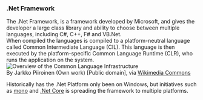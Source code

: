 ### .Net Framework
The .Net Framework, is a framework developed by Microsoft, and gives the developer a large class 
library and ability to choose between multiple languages, including C#, C++, F# and VB.Net.  
When compiled the languages is compiled to a platform-neutral language called Common Intermediate Language (CIL). 
This language is then executed by the platform-specific Common Language Runtime (CLR), who runs the application on the system.  
![Overview of the Common Language Infrastructure](https://upload.wikimedia.org/wikipedia/commons/thumb/8/85/Overview_of_the_Common_Language_Infrastructure.svg/520px-Overview_of_the_Common_Language_Infrastructure.svg.png "Overview of the Common Language Infrastructure")  
By Jarkko Piiroinen (Own work) [Public domain], via [Wikimedia Commons](https://commons.wikimedia.org/wiki/File%3AOverview_of_the_Common_Language_Infrastructure.svg)

Historically has the .Net Platform only been on Windows, but initiatives such as [mono](https://www.mono-project.com/) and [.Net Core](https://dotnet.microsoft.com/) is spreading the framework to multiple platforms.
